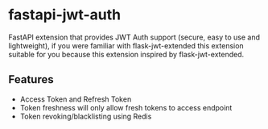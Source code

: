 # fastapi-jwt-auth
FastAPI extension that provides JWT Auth support (secure, easy to use and lightweight), if you were familiar with flask-jwt-extended this extension suitable for you because this extension inspired by flask-jwt-extended.

## Features
<ul>
  <li>Access Token and Refresh Token</li>
  <li>Token freshness will only allow fresh tokens to access endpoint</li>
  <li>Token revoking/blacklisting using Redis</li>
</ul>
